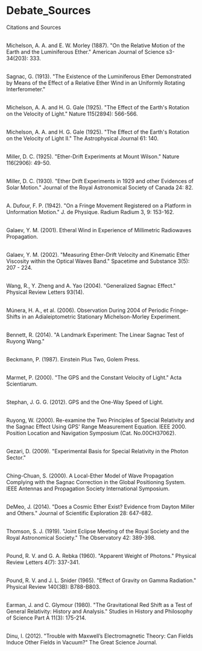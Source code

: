 # Debate_Sources
Citations and Sources

<br>Michelson, A. A. and E. W. Morley (1887). "On the Relative Motion of the Earth and the Luminiferous Ether." American Journal of Science s3-34(203): 333.

<br>Sagnac, G. (1913). "The Existence of the Luminiferous Ether Demonstrated by Means of the Effect of a Relative Ether Wind in an Uniformly Rotating Interferometer."

<br>Michelson, A. A. and H. G. Gale (1925). "The Effect of the Earth's Rotation on the Velocity of Light." Nature 115(2894): 566-566.

<br>Michelson, A. A. and H. G. Gale (1925). "The Effect of the Earth's Rotation on the Velocity of Light II." The Astrophysical Journal 61: 140.

<br>Miller, D. C. (1925). "Ether-Drift Experiments at Mount Wilson." Nature 116(2906): 49-50.

<br>Miller, D. C. (1930). "Ether Drift Experiments in 1929 and other Evidences of Solar Motion." Journal of the Royal Astronomical Society of Canada 24: 82.

<br>A. Dufour, F. P. (1942). "On a Fringe Movement Registered on a Platform in Unformation Motion." J. de Physique. Radium Radium 3, 9: 153-162.

<br>Galaev, Y. M. (2001). Etheral Wind in Experience of Millimetric Radiowaves Propagation.

<br>Galaev, Y. M. (2002). "Measuring Ether-Drift Velocity and Kinematic Ether Viscosity within the Optical Waves Band." Spacetime and Substance 3(5): 207 - 224.

<br>Wang, R., Y. Zheng and A. Yao (2004). "Generalized Sagnac Effect." Physical Review Letters 93(14).

<br>Múnera, H. A., et al. (2006). Observation During 2004 of Periodic Fringe-Shifts in an Adialeiptometric Stationary Michelson-Morley Experiment.

<br>Bennett, R. (2014). "A Landmark Experiment: The Linear Sagnac Test of Ruyong Wang."

<br>Beckmann, P. (1987). Einstein Plus Two, Golem Press.

<br>Marmet, P. (2000). "The GPS and the Constant Velocity of Light." Acta Scientiarum.

<br>Stephan, J. G. G. (2012). GPS and the One-Way Speed of Light. 

<br>Ruyong, W. (2000). Re-examine the Two Principles of Special Relativity and the Sagnac Effect Using GPS' Range Measurement Equation. IEEE 2000. Position Location and Navigation Symposium (Cat. No.00CH37062).

<br>Gezari, D. (2009). "Experimental Basis for Special Relativity in the Photon Sector."

<br>Ching-Chuan, S. (2000). A Local-Ether Model of Wave Propagation Complying with the Sagnac Correction in the Global Positioning System. IEEE Antennas and Propagation Society International Symposium.

<br>DeMeo, J. (2014). "Does a Cosmic Ether Exist? Evidence from Dayton Miller and Others." Journal of Scientific Exploration 28: 647-682.

<br>Thomson, S. J. (1919). "Joint Eclipse Meeting of the Royal Society and the Royal Astronomical Society." The Observatory 42: 389-398.

<br>Pound, R. V. and G. A. Rebka (1960). "Apparent Weight of Photons." Physical Review Letters 4(7): 337-341.

<br>Pound, R. V. and J. L. Snider (1965). "Effect of Gravity on Gamma Radiation." Physical Review 140(3B): B788-B803.

<br>Earman, J. and C. Glymour (1980). "The Gravitational Red Shift as a Test of General Relativity: History and Analysis." Studies in History and Philosophy of Science Part A 11(3): 175-214.

<br>Dinu, I. (2012). "Trouble with Maxwell’s Electromagnetic Theory: Can Fields Induce Other Fields in Vacuum?" The Great Science Journal.
	

	

	

	

	
	

	

	

	
